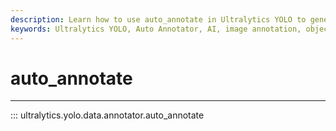 ```yaml
---
description: Learn how to use auto_annotate in Ultralytics YOLO to generate annotations automatically for your dataset. Simplify object detection workflows.
keywords: Ultralytics YOLO, Auto Annotator, AI, image annotation, object detection, labelling, tool
---
```


# auto_annotate
---
::: ultralytics.yolo.data.annotator.auto_annotate
<br><br>
